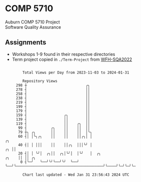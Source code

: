 # COMP 5710
Auburn COMP 5710 Project  
Software Quality Assurance

## Assignments
- Workshops 1-9 found in their respective directories
- Term project copied in `./Term-Project` from [WFH-SQA2022](https://github.com/wumphlett/WFH-SQA2022-AUBURN)

```

        Total Views per Day from 2023-11-03 to 2024-01-31

        Repository Views
     298 ┼                           ╭╮
     278 ┤                           ││
     258 ┤                           ││
     238 ┤                           ││
     219 ┤                           ││
     199 ┤                           ││
     179 ┤                           ││
     159 ┤                 ╭╮        ││
     139 ┤                 ││        ││
     119 ┤                 ││    ╭╮  ││
      99 ┤           ╭╮    ││    ││  ││
      79 ┼╮ ╭╮       ││    ││    ││  │╰╮
      60 ┤│ │╰╮╭╮    ││    ││    ││╭╮│ │                                                     ╭╮
      40 ┤│ │ │││    ││    ││╭╮  │││╰╯ │                                                  ╭╮ ││
      20 ┤│ │ ╰╯│  ╭╮││  ╭╮│╰╯│  │╰╯   │  ╭╮                                        ╭╮    ││ ││ ╭╮
       0 ┤╰─╯   ╰──╯╰╯╰──╯╰╯  ╰──╯     ╰──╯╰────────────────────────────────────────╯╰────╯╰─╯╰─╯╰─

        Chart last updated - Wed Jan 31 23:56:43 2024 UTC
        
```

